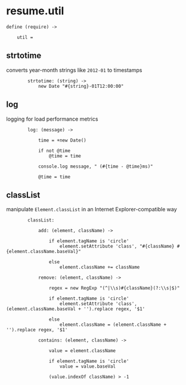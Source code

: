 resume.util
===========

	define (require) ->

		util =

## strtotime
converts year-month strings like `2012-01` to timestamps

			strtotime: (string) ->
				new Date "#{string}-01T12:00:00"

## log
logging for load performance metrics

			log: (message) ->

				time = +new Date()

				if not @time
					@time = time

				console.log message, " (#{time - @time}ms)"

				@time = time

## classList
manipulate `Element.classList` in an Internet Explorer-compatible way

			classList:

				add: (element, className) ->

					if element.tagName is 'circle'
						element.setAttribute 'class', "#{className} #{element.className.baseVal}"

					else
						element.className += className

				remove: (element, className) ->

					regex = new RegExp "(^|\\s)#{className}(?:\\s|$)"

					if element.tagName is 'circle'
						element.setAttribute 'class', (element.className.baseVal + '').replace regex, '$1'

					else
						element.className = (element.className + '').replace regex, '$1'

				contains: (element, className) ->

					value = element.className

					if element.tagName is 'circle'
						value = value.baseVal

					(value.indexOf className) > -1